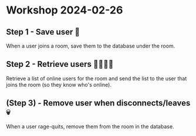 # Workshop 2024-02-26

## Step 1 - Save user 🛟

When a user joins a room, save them to the database under the room.

## Step 2 - Retrieve users 🏊🏻🚣🏻

Retrieve a list of online users for the room and send the list to
the user that joins the room (so they know who's online).

## (Step 3) - Remove user when disconnects/leaves 💀

When a user rage-quits, remove them from the room in the database.
